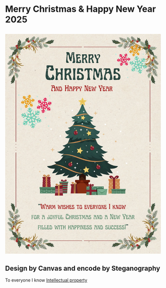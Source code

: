# Merry Christmas & Happy New Year 2025
![img_me](img/KeyCard.png)
----------------------------------------------------------------------
Design by Canvas and encode by Steganography
----------------------------------------------------------------------
To everyone I know
[Intellectual property](https://6530200517.github.io/intellectual-property)
